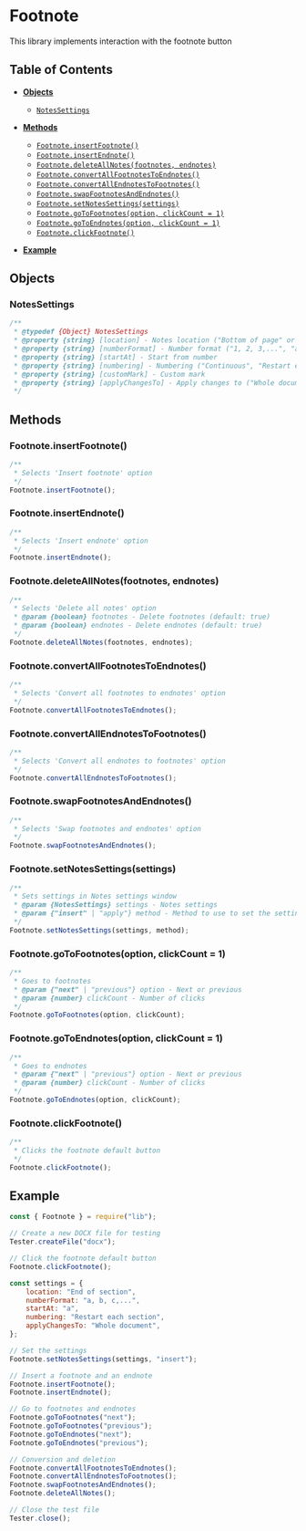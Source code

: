 # Footnote

This library implements interaction with the footnote button

## Table of Contents

-   [**Objects**](#objects)
    -   [`NotesSettings`](#notessettings)
-   [**Methods**](#methods)

    -   [`Footnote.insertFootnote()`](#footnoteinsertfootnote)
    -   [`Footnote.insertEndnote()`](#footnoteinsertendnote)
    -   [`Footnote.deleteAllNotes(footnotes, endnotes)`](#footnotedeleteallnotesfootnotes-endnotes)
    -   [`Footnote.convertAllFootnotesToEndnotes()`](#footnoteconvertallfootnotestoendnotes)
    -   [`Footnote.convertAllEndnotesToFootnotes()`](#footnoteconvertallendnotestofootnotes)
    -   [`Footnote.swapFootnotesAndEndnotes()`](#footnoteswapfootnotesandendnotes)
    -   [`Footnote.setNotesSettings(settings)`](#footnotesetnotessettingssettings)
    -   [`Footnote.goToFootnotes(option, clickCount = 1)`](#footnotegotofootnotesoption-clickcount--1)
    -   [`Footnote.goToEndnotes(option, clickCount = 1)`](#footnotegotofootnotesoption-clickcount--1)
    -   [`Footnote.clickFootnote()`](#footnoteclickfootnote)

-   [**Example**](#example)

## Objects

### NotesSettings

```javascript
/**
 * @typedef {Object} NotesSettings
 * @property {string} [location] - Notes location ("Bottom of page" or "Below text" or "End of section" or "End of document")
 * @property {string} [numberFormat] - Number format ("1, 2, 3,...", "a, b, c,...", "A, B, C,...", "i, ii, iii,...", "I, II, III,...")
 * @property {string} [startAt] - Start from number
 * @property {string} [numbering] - Numbering ("Continuous", "Restart each section", "Restart each page")
 * @property {string} [customMark] - Custom mark
 * @property {string} [applyChangesTo] - Apply changes to ("Whole document" etc.)
 */
```

## Methods

### Footnote.insertFootnote()

```javascript
/**
 * Selects 'Insert footnote' option
 */
Footnote.insertFootnote();
```

### Footnote.insertEndnote()

```javascript
/**
 * Selects 'Insert endnote' option
 */
Footnote.insertEndnote();
```

### Footnote.deleteAllNotes(footnotes, endnotes)

```javascript
/**
 * Selects 'Delete all notes' option
 * @param {boolean} footnotes - Delete footnotes (default: true)
 * @param {boolean} endnotes - Delete endnotes (default: true)
 */
Footnote.deleteAllNotes(footnotes, endnotes);
```

### Footnote.convertAllFootnotesToEndnotes()

```javascript
/**
 * Selects 'Convert all footnotes to endnotes' option
 */
Footnote.convertAllFootnotesToEndnotes();
```

### Footnote.convertAllEndnotesToFootnotes()

```javascript
/**
 * Selects 'Convert all endnotes to footnotes' option
 */
Footnote.convertAllEndnotesToFootnotes();
```

### Footnote.swapFootnotesAndEndnotes()

```javascript
/**
 * Selects 'Swap footnotes and endnotes' option
 */
Footnote.swapFootnotesAndEndnotes();
```

### Footnote.setNotesSettings(settings)

```javascript
/**
 * Sets settings in Notes settings window
 * @param {NotesSettings} settings - Notes settings
 * @param {"insert" | "apply"} method - Method to use to set the settings (default: "insert")
 */
Footnote.setNotesSettings(settings, method);
```

### Footnote.goToFootnotes(option, clickCount = 1)

```javascript
/**
 * Goes to footnotes
 * @param {"next" | "previous"} option - Next or previous
 * @param {number} clickCount - Number of clicks
 */
Footnote.goToFootnotes(option, clickCount);
```

### Footnote.goToEndnotes(option, clickCount = 1)

```javascript
/**
 * Goes to endnotes
 * @param {"next" | "previous"} option - Next or previous
 * @param {number} clickCount - Number of clicks
 */
Footnote.goToEndnotes(option, clickCount);
```

### Footnote.clickFootnote()

```javascript
/**
 * Clicks the footnote default button
 */
Footnote.clickFootnote();
```

## Example

```javascript
const { Footnote } = require("lib");

// Create a new DOCX file for testing
Tester.createFile("docx");

// Click the footnote default button
Footnote.clickFootnote();

const settings = {
    location: "End of section",
    numberFormat: "a, b, c,...",
    startAt: "a",
    numbering: "Restart each section",
    applyChangesTo: "Whole document",
};

// Set the settings
Footnote.setNotesSettings(settings, "insert");

// Insert a footnote and an endnote
Footnote.insertFootnote();
Footnote.insertEndnote();

// Go to footnotes and endnotes
Footnote.goToFootnotes("next");
Footnote.goToFootnotes("previous");
Footnote.goToEndnotes("next");
Footnote.goToEndnotes("previous");

// Conversion and deletion
Footnote.convertAllFootnotesToEndnotes();
Footnote.convertAllEndnotesToFootnotes();
Footnote.swapFootnotesAndEndnotes();
Footnote.deleteAllNotes();

// Close the test file
Tester.close();
```
